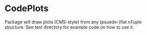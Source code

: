 # CodePlots

Package will draw plots (CMS-style) from any (psuedo-)flat nTuple structure. See test directory for example code on how to use it. 
